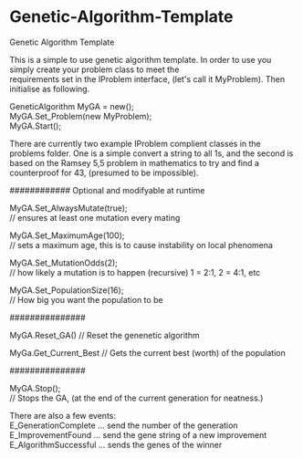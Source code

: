 # Genetic-Algorithm-Template  
Genetic Algorithm Template  

This is a simple to use genetic algorithm template. In order to use you simply create your problem class to meet the   
requirements set in the IProblem interface, (let's call it MyProblem). Then initialise as following.  

GeneticAlgorithm MyGA = new();    
MyGA.Set_Problem(new MyProblem);  
MyGA.Start();  
  
There are currently two example IProblem complient classes in the problems folder. One is a simple convert a string to all 1s, and the second is based on the Ramsey 5,5 problem in mathematics to try and find a counterproof for 43, (presumed to be impossible).
  
############ Optional and modifyable at runtime  

MyGA.Set_AlwaysMutate(true);  
// ensures at least one mutation every mating  

MyGA.Set_MaximumAge(100);  
// sets a maximum age, this is to cause instability on local phenomena  

MyGA.Set_MutationOdds(2);  
// how likely a mutation is to happen (recursive) 1 = 2:1, 2 = 4:1, etc  

MyGA.Set_PopulationSize(16);  
// How big you want the population to be  

###############

MyGA.Reset_GA()
// Reset the genenetic algorithm

MyGa.Get_Current_Best
// Gets the current best (worth) of the population

###############


MyGA.Stop();  
// Stops the GA, (at the end of the current generation for neatness.)


There are also a few events:  
E_GenerationComplete ... send the number of the generation  
E_ImprovementFound ... send the gene string of a new improvement  
E_AlgorithmSuccessful ... sends the genes of the winner
